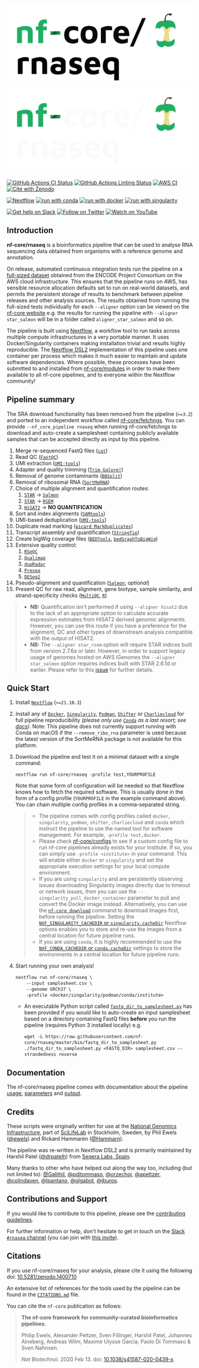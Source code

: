 # ![nf-core/rnaseq](docs/images/nf-core-rnaseq_logo_light.png#gh-light-mode-only) ![nf-core/rnaseq](docs/images/nf-core-rnaseq_logo_dark.png#gh-dark-mode-only)

[![GitHub Actions CI Status](https://github.com/nf-core/rnaseq/workflows/nf-core%20CI/badge.svg)](https://github.com/nf-core/rnaseq/actions?query=workflow%3A%22nf-core+CI%22)
[![GitHub Actions Linting Status](https://github.com/nf-core/rnaseq/workflows/nf-core%20linting/badge.svg)](https://github.com/nf-core/rnaseq/actions?query=workflow%3A%22nf-core+linting%22)
[![AWS CI](https://img.shields.io/badge/CI%20tests-full%20size-FF9900?labelColor=000000&logo=Amazon%20AWS)](https://nf-co.re/rnaseq/results)
[![Cite with Zenodo](http://img.shields.io/badge/DOI-10.5281/zenodo.1400710-1073c8?labelColor=000000)](https://doi.org/10.5281/zenodo.1400710)

[![Nextflow](https://img.shields.io/badge/nextflow%20DSL2-%E2%89%A521.10.3-23aa62.svg?labelColor=000000)](https://www.nextflow.io/)
[![run with conda](http://img.shields.io/badge/run%20with-conda-3EB049?labelColor=000000&logo=anaconda)](https://docs.conda.io/en/latest/)
[![run with docker](https://img.shields.io/badge/run%20with-docker-0db7ed?labelColor=000000&logo=docker)](https://www.docker.com/)
[![run with singularity](https://img.shields.io/badge/run%20with-singularity-1d355c.svg?labelColor=000000)](https://sylabs.io/docs/)

[![Get help on Slack](http://img.shields.io/badge/slack-nf--core%20%23rnaseq-4A154B?labelColor=000000&logo=slack)](https://nfcore.slack.com/channels/rnaseq)
[![Follow on Twitter](http://img.shields.io/badge/twitter-%40nf__core-1DA1F2?labelColor=000000&logo=twitter)](https://twitter.com/nf_core)
[![Watch on YouTube](http://img.shields.io/badge/youtube-nf--core-FF0000?labelColor=000000&logo=youtube)](https://www.youtube.com/c/nf-core)

## Introduction

**nf-core/rnaseq** is a bioinformatics pipeline that can be used to analyse RNA sequencing data obtained from organisms with a reference genome and annotation.

On release, automated continuous integration tests run the pipeline on a [full-sized dataset](https://github.com/nf-core/test-datasets/tree/rnaseq#full-test-dataset-origin) obtained from the ENCODE Project Consortium on the AWS cloud infrastructure. This ensures that the pipeline runs on AWS, has sensible resource allocation defaults set to run on real-world datasets, and permits the persistent storage of results to benchmark between pipeline releases and other analysis sources. The results obtained from running the full-sized tests individually for each `--aligner` option can be viewed on the [nf-core website](https://nf-co.re/rnaseq/results) e.g. the results for running the pipeline with `--aligner star_salmon` will be in a folder called `aligner_star_salmon` and so on.

The pipeline is built using [Nextflow](https://www.nextflow.io), a workflow tool to run tasks across multiple compute infrastructures in a very portable manner. It uses Docker/Singularity containers making installation trivial and results highly reproducible. The [Nextflow DSL2](https://www.nextflow.io/docs/latest/dsl2.html) implementation of this pipeline uses one container per process which makes it much easier to maintain and update software dependencies. Where possible, these processes have been submitted to and installed from [nf-core/modules](https://github.com/nf-core/modules) in order to make them available to all nf-core pipelines, and to everyone within the Nextflow community!

## Pipeline summary

The SRA download functionality has been removed from the pipeline (`>=3.2`) and ported to an independent workflow called [nf-core/fetchngs](https://nf-co.re/fetchngs). You can provide `--nf_core_pipeline rnaseq` when running nf-core/fetchngs to download and auto-create a samplesheet containing publicly available samples that can be accepted directly as input by this pipeline.

1. Merge re-sequenced FastQ files ([`cat`](http://www.linfo.org/cat.html))
2. Read QC ([`FastQC`](https://www.bioinformatics.babraham.ac.uk/projects/fastqc/))
3. UMI extraction ([`UMI-tools`](https://github.com/CGATOxford/UMI-tools))
4. Adapter and quality trimming ([`Trim Galore!`](https://www.bioinformatics.babraham.ac.uk/projects/trim_galore/))
5. Removal of genome contaminants ([`BBSplit`](http://seqanswers.com/forums/showthread.php?t=41288))
6. Removal of ribosomal RNA ([`SortMeRNA`](https://github.com/biocore/sortmerna))
7. Choice of multiple alignment and quantification routes:
    1. [`STAR`](https://github.com/alexdobin/STAR) -> [`Salmon`](https://combine-lab.github.io/salmon/)
    2. [`STAR`](https://github.com/alexdobin/STAR) -> [`RSEM`](https://github.com/deweylab/RSEM)
    3. [`HiSAT2`](https://ccb.jhu.edu/software/hisat2/index.shtml) -> **NO QUANTIFICATION**
8. Sort and index alignments ([`SAMtools`](https://sourceforge.net/projects/samtools/files/samtools/))
9. UMI-based deduplication ([`UMI-tools`](https://github.com/CGATOxford/UMI-tools))
10. Duplicate read marking ([`picard MarkDuplicates`](https://broadinstitute.github.io/picard/))
11. Transcript assembly and quantification ([`StringTie`](https://ccb.jhu.edu/software/stringtie/))
12. Create bigWig coverage files ([`BEDTools`](https://github.com/arq5x/bedtools2/), [`bedGraphToBigWig`](http://hgdownload.soe.ucsc.edu/admin/exe/))
13. Extensive quality control:
    1. [`RSeQC`](http://rseqc.sourceforge.net/)
    2. [`Qualimap`](http://qualimap.bioinfo.cipf.es/)
    3. [`dupRadar`](https://bioconductor.org/packages/release/bioc/html/dupRadar.html)
    4. [`Preseq`](http://smithlabresearch.org/software/preseq/)
    5. [`DESeq2`](https://bioconductor.org/packages/release/bioc/html/DESeq2.html)
14. Pseudo-alignment and quantification ([`Salmon`](https://combine-lab.github.io/salmon/); *optional*)
15. Present QC for raw read, alignment, gene biotype, sample similarity, and strand-specificity checks ([`MultiQC`](http://multiqc.info/), [`R`](https://www.r-project.org/))

> * **NB:** Quantification isn't performed if using `--aligner hisat2` due to the lack of an appropriate option to calculate accurate expression estimates from HISAT2 derived genomic alignments. However, you can use this route if you have a preference for the alignment, QC and other types of downstream analysis compatible with the output of HISAT2.
> * **NB:** The `--aligner star_rsem` option will require STAR indices built from version 2.7.6a or later. However, in order to support legacy usage of genomes hosted on AWS iGenomes the `--aligner star_salmon` option requires indices built with STAR 2.6.1d or earlier. Please refer to this [issue](https://github.com/nf-core/rnaseq/issues/498) for further details.

## Quick Start

1. Install [`Nextflow`](https://www.nextflow.io/docs/latest/getstarted.html#installation) (`>=21.10.3`)

2. Install any of [`Docker`](https://docs.docker.com/engine/installation/), [`Singularity`](https://www.sylabs.io/guides/3.0/user-guide/), [`Podman`](https://podman.io/), [`Shifter`](https://nersc.gitlab.io/development/shifter/how-to-use/) or [`Charliecloud`](https://hpc.github.io/charliecloud/) for full pipeline reproducibility _(please only use [`Conda`](https://conda.io/miniconda.html) as a last resort; see [docs](https://nf-co.re/usage/configuration#basic-configuration-profiles))_. Note: This pipeline does not currently support running with Conda on macOS if the `--remove_ribo_rna` parameter is used because the latest version of the SortMeRNA package is not available for this platform.

3. Download the pipeline and test it on a minimal dataset with a single command:

    ```console
    nextflow run nf-core/rnaseq -profile test,YOURPROFILE
    ```

    Note that some form of configuration will be needed so that Nextflow knows how to fetch the required software. This is usually done in the form of a config profile (`YOURPROFILE` in the example command above). You can chain multiple config profiles in a comma-separated string.

    > * The pipeline comes with config profiles called `docker`, `singularity`, `podman`, `shifter`, `charliecloud` and `conda` which instruct the pipeline to use the named tool for software management. For example, `-profile test,docker`.
    > * Please check [nf-core/configs](https://github.com/nf-core/configs#documentation) to see if a custom config file to run nf-core pipelines already exists for your Institute. If so, you can simply use `-profile <institute>` in your command. This will enable either `docker` or `singularity` and set the appropriate execution settings for your local compute environment.
    > * If you are using `singularity` and are persistently observing issues downloading Singularity images directly due to timeout or network issues, then you can use the `--singularity_pull_docker_container` parameter to pull and convert the Docker image instead. Alternatively, you can use the [`nf-core download`](https://nf-co.re/tools/#downloading-pipelines-for-offline-use) command to download images first, before running the pipeline. Setting the [`NXF_SINGULARITY_CACHEDIR` or `singularity.cacheDir`](https://www.nextflow.io/docs/latest/singularity.html?#singularity-docker-hub) Nextflow options enables you to store and re-use the images from a central location for future pipeline runs.
    > * If you are using `conda`, it is highly recommended to use the [`NXF_CONDA_CACHEDIR` or `conda.cacheDir`](https://www.nextflow.io/docs/latest/conda.html) settings to store the environments in a central location for future pipeline runs.

4. Start running your own analysis!

    ```console
    nextflow run nf-core/rnaseq \
        --input samplesheet.csv \
        --genome GRCh37 \
        -profile <docker/singularity/podman/conda/institute>
    ```

    * An executable Python script called [`fastq_dir_to_samplesheet.py`](https://github.com/nf-core/rnaseq/blob/master/bin/fastq_dir_to_samplesheet.py) has been provided if you would like to auto-create an input samplesheet based on a directory containing FastQ files **before** you run the pipeline (requires Python 3 installed locally) e.g.

        ```console
        wget -L https://raw.githubusercontent.com/nf-core/rnaseq/master/bin/fastq_dir_to_samplesheet.py
        ./fastq_dir_to_samplesheet.py <FASTQ_DIR> samplesheet.csv --strandedness reverse
        ```

## Documentation

The nf-core/rnaseq pipeline comes with documentation about the pipeline [usage](https://nf-co.re/rnaseq/usage), [parameters](https://nf-co.re/rnaseq/parameters) and [output](https://nf-co.re/rnaseq/output).

## Credits

These scripts were originally written for use at the [National Genomics Infrastructure](https://ngisweden.scilifelab.se), part of [SciLifeLab](http://www.scilifelab.se/) in Stockholm, Sweden, by Phil Ewels ([@ewels](https://github.com/ewels)) and Rickard Hammarén ([@Hammarn](https://github.com/Hammarn)).

The pipeline was re-written in Nextflow DSL2 and is primarily maintained by Harshil Patel ([@drpatelh](https://github.com/drpatelh)) from [Seqera Labs, Spain](https://seqera.io/).

Many thanks to other who have helped out along the way too, including (but not limited to):
[@Galithil](https://github.com/Galithil),
[@pditommaso](https://github.com/pditommaso),
[@orzechoj](https://github.com/orzechoj),
[@apeltzer](https://github.com/apeltzer),
[@colindaven](https://github.com/colindaven),
[@lpantano](https://github.com/lpantano),
[@olgabot](https://github.com/olgabot),
[@jburos](https://github.com/jburos).

## Contributions and Support

If you would like to contribute to this pipeline, please see the [contributing guidelines](.github/CONTRIBUTING.md).

For further information or help, don't hesitate to get in touch on the [Slack `#rnaseq` channel](https://nfcore.slack.com/channels/rnaseq) (you can join with [this invite](https://nf-co.re/join/slack)).

## Citations

If you use  nf-core/rnaseq for your analysis, please cite it using the following doi: [10.5281/zenodo.1400710](https://doi.org/10.5281/zenodo.1400710)

An extensive list of references for the tools used by the pipeline can be found in the [`CITATIONS.md`](CITATIONS.md) file.

You can cite the `nf-core` publication as follows:

> **The nf-core framework for community-curated bioinformatics pipelines.**
>
> Philip Ewels, Alexander Peltzer, Sven Fillinger, Harshil Patel, Johannes Alneberg, Andreas Wilm, Maxime Ulysse Garcia, Paolo Di Tommaso & Sven Nahnsen.
>
> _Nat Biotechnol._ 2020 Feb 13. doi: [10.1038/s41587-020-0439-x](https://dx.doi.org/10.1038/s41587-020-0439-x).
